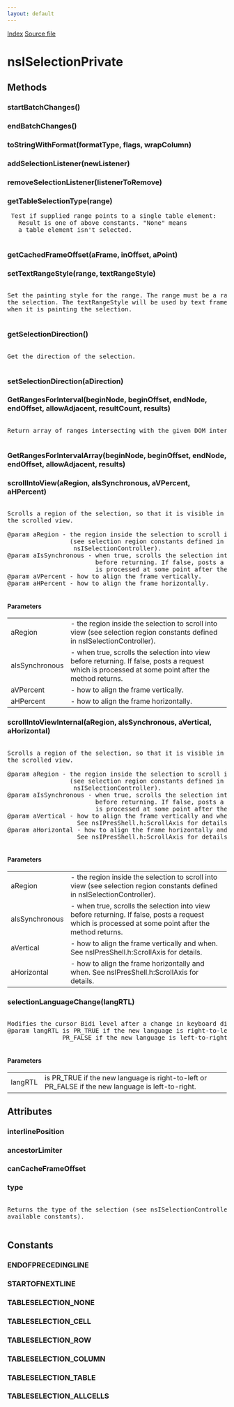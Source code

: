 ```yaml
---
layout: default
---
```

<div id='links'><a href="../index.html">Index</a>
<a href="http://dxr.mozilla.org/mozilla-central/source/dom/base/nsISelectionPrivate.idl">Source file</a>
</div>

# nsISelectionPrivate #

## Methods ##

### startBatchChanges() ###

### endBatchChanges() ###

### toStringWithFormat(formatType, flags, wrapColumn) ###

### addSelectionListener(newListener) ###

### removeSelectionListener(listenerToRemove) ###

### getTableSelectionType(range) ###
<pre> Test if supplied range points to a single table element:  
   Result is one of above constants. "None" means  
   a table element isn't selected.  
  
</pre>
### getCachedFrameOffset(aFrame, inOffset, aPoint) ###

### setTextRangeStyle(range, textRangeStyle) ###
<pre>  
Set the painting style for the range. The range must be a range in  
the selection. The textRangeStyle will be used by text frame  
when it is painting the selection.  
  
</pre>
### getSelectionDirection() ###
<pre>  
Get the direction of the selection.  
  
</pre>
### setSelectionDirection(aDirection) ###

### GetRangesForInterval(beginNode, beginOffset, endNode, endOffset, allowAdjacent, resultCount, results) ###
<pre>  
Return array of ranges intersecting with the given DOM interval.  
  
</pre>
### GetRangesForIntervalArray(beginNode, beginOffset, endNode, endOffset, allowAdjacent, results) ###

### scrollIntoView(aRegion, aIsSynchronous, aVPercent, aHPercent) ###
<pre>  
Scrolls a region of the selection, so that it is visible in  
the scrolled view.  
  
@param aRegion - the region inside the selection to scroll into view  
                 (see selection region constants defined in  
                  nsISelectionController).  
@param aIsSynchronous - when true, scrolls the selection into view  
                        before returning. If false, posts a request which  
                        is processed at some point after the method returns.  
@param aVPercent - how to align the frame vertically.  
@param aHPercent - how to align the frame horizontally.  
  
</pre>
#### Parameters ####

<table>

<tr>
<td>aRegion</td>
<td>- the region inside the selection to scroll into view  
                 (see selection region constants defined in  
                  nsISelectionController).  
</td>
</tr>

<tr>
<td>aIsSynchronous</td>
<td>- when true, scrolls the selection into view  
                        before returning. If false, posts a request which  
                        is processed at some point after the method returns.  
</td>
</tr>

<tr>
<td>aVPercent</td>
<td>- how to align the frame vertically.  
</td>
</tr>

<tr>
<td>aHPercent</td>
<td>- how to align the frame horizontally.  
</td>
</tr>

</table>

### scrollIntoViewInternal(aRegion, aIsSynchronous, aVertical, aHorizontal) ###
<pre>  
Scrolls a region of the selection, so that it is visible in  
the scrolled view.  
  
@param aRegion - the region inside the selection to scroll into view  
                 (see selection region constants defined in  
                  nsISelectionController).  
@param aIsSynchronous - when true, scrolls the selection into view  
                        before returning. If false, posts a request which  
                        is processed at some point after the method returns.  
@param aVertical - how to align the frame vertically and when.  
                   See nsIPresShell.h:ScrollAxis for details.  
@param aHorizontal - how to align the frame horizontally and when.  
                   See nsIPresShell.h:ScrollAxis for details.  
  
</pre>
#### Parameters ####

<table>

<tr>
<td>aRegion</td>
<td>- the region inside the selection to scroll into view  
                 (see selection region constants defined in  
                  nsISelectionController).  
</td>
</tr>

<tr>
<td>aIsSynchronous</td>
<td>- when true, scrolls the selection into view  
                        before returning. If false, posts a request which  
                        is processed at some point after the method returns.  
</td>
</tr>

<tr>
<td>aVertical</td>
<td>- how to align the frame vertically and when.  
                   See nsIPresShell.h:ScrollAxis for details.  
</td>
</tr>

<tr>
<td>aHorizontal</td>
<td>- how to align the frame horizontally and when.  
                   See nsIPresShell.h:ScrollAxis for details.  
</td>
</tr>

</table>

### selectionLanguageChange(langRTL) ###
<pre>  
Modifies the cursor Bidi level after a change in keyboard direction  
@param langRTL is PR_TRUE if the new language is right-to-left or  
               PR_FALSE if the new language is left-to-right.  
  
</pre>
#### Parameters ####

<table>

<tr>
<td>langRTL</td>
<td>is PR_TRUE if the new language is right-to-left or  
               PR_FALSE if the new language is left-to-right.  
</td>
</tr>

</table>

## Attributes ##

### interlinePosition ###

### ancestorLimiter ###

### canCacheFrameOffset ###

### type ###
<pre>  
Returns the type of the selection (see nsISelectionController for  
available constants).  
  
</pre>
## Constants ##

### ENDOFPRECEDINGLINE ###

### STARTOFNEXTLINE ###

### TABLESELECTION_NONE ###

### TABLESELECTION_CELL ###

### TABLESELECTION_ROW ###

### TABLESELECTION_COLUMN ###

### TABLESELECTION_TABLE ###

### TABLESELECTION_ALLCELLS ###
